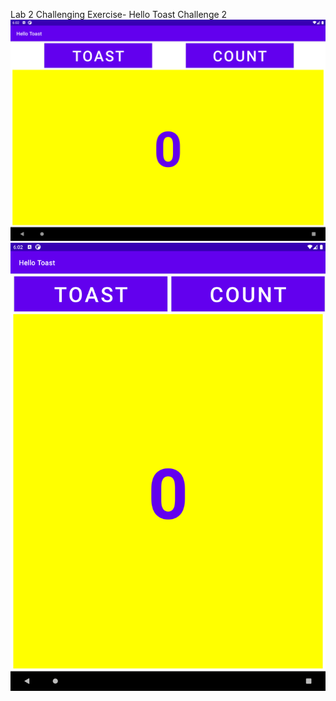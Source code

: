 Lab 2 Challenging Exercise- Hello Toast Challenge 2  <br>
![Screenshot of Landscape view of the application](./HelloToastChallenge2_Landscape_View.png) <br>
![Screenshot of Portrait view of the application](./HelloToastChallenge2_Portrait_View.png) <br>

